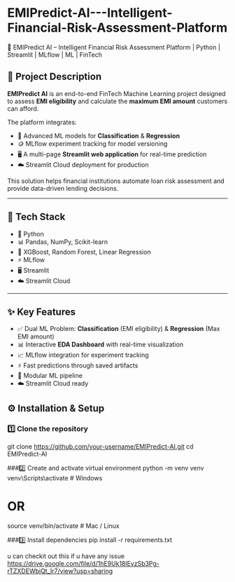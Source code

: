 # EMIPredict-AI---Intelligent-Financial-Risk-Assessment-Platform
💸 EMIPredict AI – Intelligent Financial Risk Assessment Platform | Python | Streamlit | MLflow | ML | FinTech
## 📝 Project Description
**EMIPredict AI** is an end-to-end FinTech Machine Learning project designed to assess **EMI eligibility** and calculate the **maximum EMI amount** customers can afford.  

The platform integrates:
- 🧠 Advanced ML models for **Classification** & **Regression**
- 🪙 MLflow experiment tracking for model versioning
- 🖥️ A multi-page **Streamlit web application** for real-time prediction
- ☁️ Streamlit Cloud deployment for production

This solution helps financial institutions automate loan risk assessment and provide data-driven lending decisions.

---

## 🧰 Tech Stack
- 🐍 Python  
- 📊 Pandas, NumPy, Scikit-learn  
- 🌲 XGBoost, Random Forest, Linear Regression  
- ⚡ MLflow  
- 🖥️ Streamlit  
- ☁️ Streamlit Cloud

---

## ✨ Key Features
- ✅ Dual ML Problem: **Classification** (EMI eligibility) & **Regression** (Max EMI amount)
- 📊 Interactive **EDA Dashboard** with real-time visualization
- 📈 MLflow integration for experiment tracking
- ⚡ Fast predictions through saved artifacts
- 🧭 Modular ML pipeline
- ☁️ Streamlit Cloud ready

## ⚙️ Installation & Setup

### 1️⃣ Clone the repository
git clone https://github.com/your-username/EMIPredict-AI.git
cd EMIPredict-AI


###2️⃣ Create and activate virtual environment
python -m venv venv
venv\Scripts\activate        # Windows
# OR
source venv/bin/activate     # Mac / Linux


###3️⃣ Install dependencies
pip install -r requirements.txt

u can checkit out this if u have any issue
https://drive.google.com/file/d/1hE9Uk18lEvzSb3Pg-rTZXDEWbiQt_Ir7/view?usp=sharing

